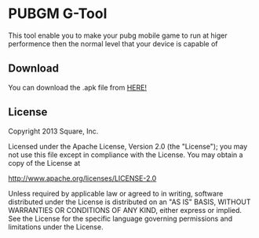 # PUBGM G-Tool

This tool enable you to make your pubg mobile game to run at higer performence then the normal level that your device is capable of

## Download

You can download the .apk file from [HERE!](https://#)

## License

Copyright 2013 Square, Inc.

Licensed under the Apache License, Version 2.0 (the "License");
you may not use this file except in compliance with the License.
You may obtain a copy of the License at

   http://www.apache.org/licenses/LICENSE-2.0

Unless required by applicable law or agreed to in writing, software
distributed under the License is distributed on an "AS IS" BASIS,
WITHOUT WARRANTIES OR CONDITIONS OF ANY KIND, either express or implied.
See the License for the specific language governing permissions and
limitations under the License.
